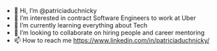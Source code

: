 - 👋 Hi, I’m @patriciaduchnicky
- 👀 I’m interested in contract Software Engineers to work at Uber
- 🌱 I’m currently learning everything about Tech
- 💞️ I’m looking to collaborate on hiring people and career mentoring
- 📫 How to reach me https://www.linkedin.com/in/patriciaduchnicky/

<!---
patriciaduchnicky/patriciaduchnicky is a ✨ special ✨ repository because its `README.md` (this file) appears on your GitHub profile.
You can click the Preview link to take a look at your changes.
--->
